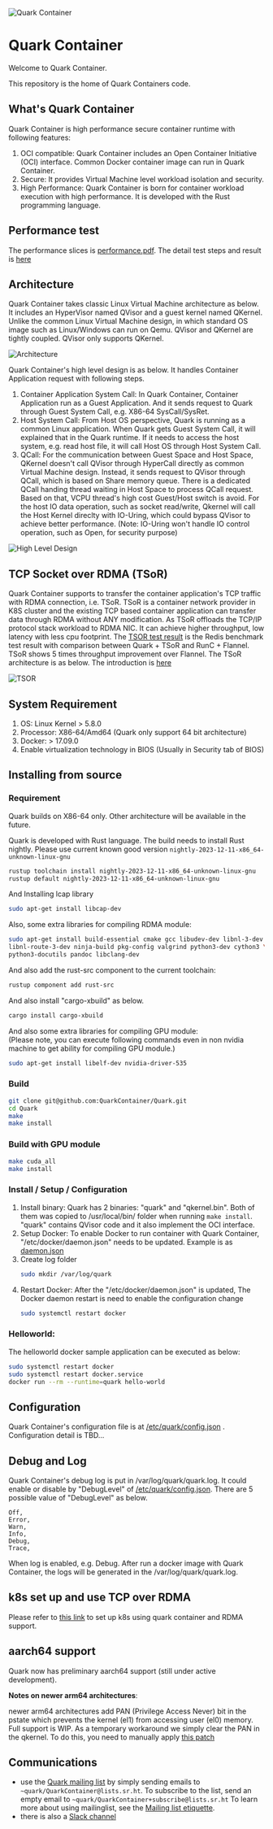 ![Quark Container](doc/quark.png)
# Quark Container
Welcome to Quark Container.

This repository is the home of Quark Containers code.

## What's Quark Container

Quark Container is high performance secure container runtime with following
features: 
1. OCI compatible: Quark Container includes an Open Container Initiative (OCI)
   interface. Common Docker container image can run in Quark Container.
2. Secure: It provides Virtual Machine level workload isolation and security.
3. High Performance: Quark Container is born for container workload execution
   with high performance. It is developed with the Rust programming language. 


## Performance test 

The performance slices is [performance.pdf](doc/performance.pdf). The detail
test steps and result is [here](doc/perf_test.md)

## Architecture

Quark Container takes classic Linux Virtual Machine architecture as below. It
includes an HyperVisor named QVisor and a guest kernel named QKernel. Unlike the
common Linux Virtual Machine design, in which standard OS image such as
Linux/Windows can run on Qemu. QVisor and QKernel are tightly coupled. QVisor
only supports QKernel.

![Architecture](doc/design.png)

Quark Container's high level design is as below. It handles Container
Application request with following steps.
1. Container Application System Call: In Quark Container, Container Application
   run as a Guest Application. And it sends request to Quark through Guest
   System Call, e.g. X86-64 SysCall/SysRet.
2. Host System Call: From Host OS perspective, Quark is running as a common
   Linux application. When Quark gets Guest System Call, it will explained that
   in the Quark runtime. If it needs to access the host system, e.g. read host
   file, it will call Host OS through Host System Call.
3. QCall: For the communication between Guest Space and Host Space, QKernel
   doesn't call QVisor through HyperCall directly as common Virtual Machine
   design. Instead, it sends request to QVisor through QCall, which is based on
   Share memory queue. There is a dedicated QCall handing thread waiting in Host
   Space to process QCall request. Based on that, VCPU thread's high cost
   Guest/Host switch is avoid. For the host IO data operation, such as socket
   read/write, Qkernel will call the Host Kernel direclty with IO-Uring, which
   could bypass QVisor to achieve better performance. (Note: IO-Uring won't
   handle IO control operation, such as Open, for security purpose)

![High Level Design](doc/hld.png)

## TCP Socket over RDMA (TSoR)
Quark Container supports to transfer the container application's TCP traffic
with RDMA connection, i.e. TSoR. TSoR is a container network provider in K8S
cluster and the existing TCP based container application can transfer data
through RDMA without ANY modification. As TSoR offloads the TCP/IP protocol
stack workload to RDMA NIC. It can achieve higher throughput, low latency with
less cpu footprint. The [TSOR test result](doc/TSoR.xlsx) is the Redis benchmark
test result with comparison between Quark + TSoR and RunC + Flannel. TSoR
shows 5 times throughput improvement over Flannel. The TSoR architecture is as
below. The introduction is [here](doc/TSoR.pptx)

![TSOR](doc/TSoR.png)

## System Requirement
1. OS: Linux Kernel > 5.8.0
2. Processor: X86-64/Amd64 (Quark only support 64 bit architecture)
3. Docker: > 17.09.0
4. Enable virtualization technology in BIOS (Usually in Security tab of BIOS)

## Installing from source

### Requirement 
Quark builds on X86-64 only. Other architecture will be available in the future.

Quark is developed with Rust language. The build needs to install Rust nightly.
Please use current known good version
`nightly-2023-12-11-x86_64-unknown-linux-gnu`

```sh
rustup toolchain install nightly-2023-12-11-x86_64-unknown-linux-gnu
rustup default nightly-2023-12-11-x86_64-unknown-linux-gnu
```

And Installing lcap library
```sh
sudo apt-get install libcap-dev
```
Also, some extra libraries for compiling RDMA module:
```sh
sudo apt-get install build-essential cmake gcc libudev-dev libnl-3-dev \
libnl-route-3-dev ninja-build pkg-config valgrind python3-dev cython3 \
python3-docutils pandoc libclang-dev
```
And also add the rust-src component to the current toolchain:
```sh
rustup component add rust-src
```

And also install "cargo-xbuild" as below.
```sh
cargo install cargo-xbuild
```

And also some extra libraries for compiling GPU module:  
(Please note, you can execute following commands even in non nvidia machine to
get ability for compiling GPU module.)
```sh
sudo apt-get install libelf-dev nvidia-driver-535
```

### Build
```sh
git clone git@github.com:QuarkContainer/Quark.git
cd Quark
make
make install
```

### Build with GPU module
```sh
make cuda_all
make install
```

### Install / Setup / Configuration
1. Install binary: Quark has 2 binaries: "quark" and "qkernel.bin". Both of them
   was copied to /usr/local/bin/ folder when running `make install`. "quark"
   contains QVisor code and it also implement the OCI interface.
2. Setup Docker: To enable Docker to run container with Quark Container,
   "/etc/docker/daemon.json" needs to be updated. Example is as
    [daemon.json](doc/daemon.json)
3. Create log folder
    ```sh
    sudo mkdir /var/log/quark
    ```
5. Restart Docker: After the "/etc/docker/daemon.json" is updated, The Docker
   daemon restart is need to enable the configuration change
    ```sh
    sudo systemctl restart docker
    ```

### Helloworld: 

The helloworld docker sample application can be executed as below:
```sh
sudo systemctl restart docker
sudo systemctl restart docker.service
docker run --rm --runtime=quark hello-world
```      
    
## Configuration
Quark Container's configuration file is at [/etc/quark/config.json](config.json)
. Configuration detail is TBD...

## Debug and Log
Quark Container's debug log is put in /var/log/quark/quark.log. It could enable
or disable by "DebugLevel" of [/etc/quark/config.json](config.json). There are 5
possible value of "DebugLevel" as below.
```
Off,
Error,
Warn,
Info,
Debug,
Trace,
```
    
When log is enabled, e.g. Debug. After run a docker image with Quark Container,
the logs will be generated in the /var/log/quark/quark.log.

## k8s set up and use TCP over RDMA
Please refer to [this link](doc/k8s_setup.md) to set up k8s using quark
container and RDMA support.

## aarch64 support
Quark now has preliminary aarch64 support (still under active development).

**Notes on newer arm64 architectures**:  

newer arm64 architectures add PAN (Privilege Access Never) bit in the pstate
which prevents the kernel (el1) from accessing user (el0) memory. Full support
is WIP. As a temporary workaround we simply clear the PAN in the qkernel. To do
this, you need to manually apply
[this patch](https://lists.sr.ht/~quark/QuarkContainer/patches/51839)

## Communications
- use the [Quark mailing list](https://lists.sr.ht/~quark/QuarkContainer) by
  simply sending emails to `~quark/QuarkContainer@lists.sr.ht`. To subscribe to
  the list, send an empty email to `~quark/QuarkContainer+subscribe@lists.sr.ht`
  To learn more about using mailinglist, see the [Mailing list etiquette](https://man.sr.ht/lists.sr.ht/etiquette.md).
- there is also a [Slack channel](https://join.slack.com/t/quarksoftgroup/shared_invite/zt-oj7dgqet-6iUXmOnMbqHj4g_XAd_3Mg)
